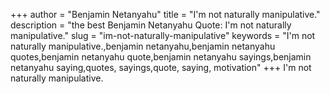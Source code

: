 +++
author = "Benjamin Netanyahu"
title = "I'm not naturally manipulative."
description = "the best Benjamin Netanyahu Quote: I'm not naturally manipulative."
slug = "im-not-naturally-manipulative"
keywords = "I'm not naturally manipulative.,benjamin netanyahu,benjamin netanyahu quotes,benjamin netanyahu quote,benjamin netanyahu sayings,benjamin netanyahu saying,quotes, sayings,quote, saying, motivation"
+++
I'm not naturally manipulative.

